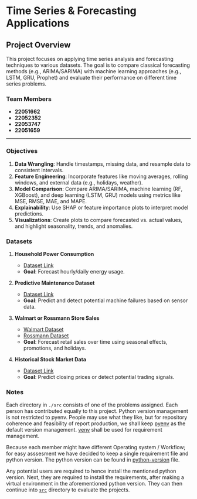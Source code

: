 # Time Series & Forecasting Applications

## Project Overview
This project focuses on applying time series analysis and forecasting techniques to various datasets. The goal is to compare classical forecasting methods (e.g., ARIMA/SARIMA) with machine learning approaches (e.g., LSTM, GRU, Prophet) and evaluate their performance on different time series problems.

### Team Members
- **22051662**
- **22052352**
- **22053747**
- **22051659**

---
### Objectives
1. **Data Wrangling**: Handle timestamps, missing data, and resample data to consistent intervals.
2. **Feature Engineering**: Incorporate features like moving averages, rolling windows, and external data (e.g., holidays, weather).
3. **Model Comparison**: Compare ARIMA/SARIMA, machine learning (RF, XGBoost), and deep learning (LSTM, GRU) models using metrics like MSE, RMSE, MAE, and MAPE.
4. **Explainability**: Use SHAP or feature importance plots to interpret model predictions.
5. **Visualizations**: Create plots to compare forecasted vs. actual values, and highlight seasonality, trends, and anomalies.

### Datasets
1. **Household Power Consumption**
   - [Dataset Link](https://archive.ics.uci.edu/ml/datasets/individual+household+electric+power+consumption)
   - **Goal**: Forecast hourly/daily energy usage.

2. **Predictive Maintenance Dataset**
   - [Dataset Link](https://www.kaggle.com/datasets/aftershock619/predictive-maintenance)
   - **Goal**: Predict and detect potential machine failures based on sensor data.

3. **Walmart or Rossmann Store Sales**
   - [Walmart Dataset](https://www.kaggle.com/c/walmart-recruiting-store-sales-forecasting)
   - [Rossmann Dataset](https://www.kaggle.com/c/rossmann-store-sales)
   - **Goal**: Forecast retail sales over time using seasonal effects, promotions, and holidays.

4. **Historical Stock Market Data**
   - [Dataset Link](https://www.kaggle.com/datasets/szrlee/stock-time-series-20050101-to-20171231)
   - **Goal**: Predict closing prices or detect potential trading signals.

### Notes

Each directory in `./src` consists of one of the problems assigned. Each person has contributed equally to this project. Python version management is not restricted to pyenv. People may use what they like, but for repository coherence and feasibility of report production, we shall keep [pyenv](https://github.com/pyenv/pyenv) as the default version management. [venv](https://docs.python.org/3/library/venv.html) shall be used for requirement management.

Because each member might have different Operating system / Workflow; for easy asssesment we have decided to keep a single requirement file and python version. The python version can be found in [python-version](.python-version) file.

Any potential users are required to hence install the mentioned python version. Next, they are required to install the requirements, after making a virtual environment in the aforementioned python version. They can then continue into [`src`](src/) directory to evaluate the projects.